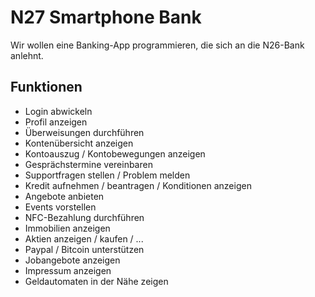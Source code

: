 # N27 Smartphone Bank

Wir wollen eine Banking-App programmieren, die sich an die N26-Bank anlehnt.

## Funktionen

* Login abwickeln
* Profil anzeigen
* Überweisungen durchführen
* Kontenübersicht anzeigen
* Kontoauszug / Kontobewegungen anzeigen
* Gesprächstermine vereinbaren 
* Supportfragen stellen / Problem melden
* Kredit aufnehmen / beantragen / Konditionen anzeigen
* Angebote anbieten
* Events vorstellen
* NFC-Bezahlung durchführen
* Immobilien anzeigen
* Aktien anzeigen / kaufen / ...
* Paypal / Bitcoin unterstützen
* Jobangebote anzeigen
* Impressum anzeigen
* Geldautomaten in der Nähe zeigen
